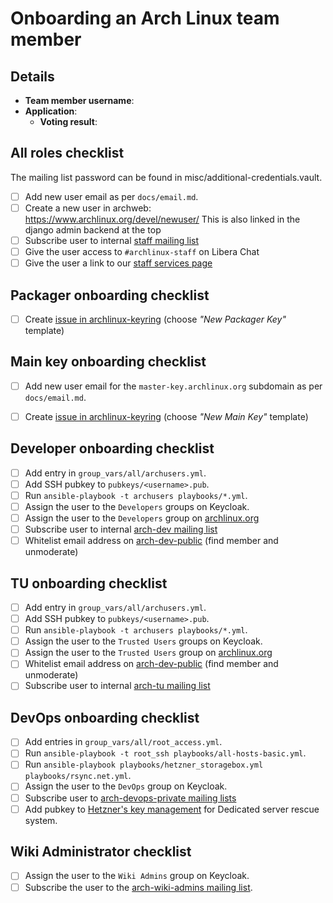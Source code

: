 <!--
This template should be used for onboarding new Arch Linux team members.
It can also be used as a reference for adding new roles to an existing team member.
-->

# Onboarding an Arch Linux team member

## Details

- **Team member username**:
- **Application**: <!-- Add link to relevant mailing list mail -->
  - **Voting result**: <!-- Add link to relevant mailing list mail -->

## All roles checklist
The mailing list password can be found in misc/additional-credentials.vault.

- [ ] Add new user email as per `docs/email.md`.
- [ ] Create a new user in archweb: https://www.archlinux.org/devel/newuser/
      This is also linked in the django admin backend at the top
- [ ] Subscribe user to internal [staff mailing list](https://lists.archlinux.org/admin/staff/members/add)
- [ ] Give the user access to `#archlinux-staff` on Libera Chat
- [ ] Give the user a link to our [staff services page](https://wiki.archlinux.org/title/DeveloperWiki:Staff_Services)

## Packager onboarding checklist

<!-- The ticket should be created by a sponsor of the new packager -->
- [ ] Create [issue in archlinux-keyring](https://gitlab.archlinux.org/archlinux/archlinux-keyring/-/issues/new) (choose *"New Packager Key"* template)

## Main key onboarding checklist

- [ ] Add new user email for the `master-key.archlinux.org` subdomain as per `docs/email.md`.
<!-- The ticket should be created by the developer becoming a new main key holder -->
- [ ] Create [issue in archlinux-keyring](https://gitlab.archlinux.org/archlinux/archlinux-keyring/-/issues/new) (choose *"New Main Key"* template)

## Developer onboarding checklist

- [ ] Add entry in `group_vars/all/archusers.yml`.
- [ ] Add SSH pubkey to `pubkeys/<username>.pub`.
- [ ] Run `ansible-playbook -t archusers playbooks/*.yml`.
- [ ] Assign the user to the `Developers` groups on Keycloak.
- [ ] Assign the user to the `Developers` group on [archlinux.org](https://archlinux.org/admin/auth/user/)
- [ ] Subscribe user to internal [arch-dev mailing list](https://lists.archlinux.org/admin/arch-dev/members/add)
- [ ] Whitelist email address on [arch-dev-public](https://lists.archlinux.org/admin/arch-dev-public/members) (find member and unmoderate)

## TU onboarding checklist

- [ ] Add entry in `group_vars/all/archusers.yml`.
- [ ] Add SSH pubkey to `pubkeys/<username>.pub`.
- [ ] Run `ansible-playbook -t archusers playbooks/*.yml`.
- [ ] Assign the user to the `Trusted Users` groups on Keycloak.
- [ ] Assign the user to the `Trusted Users` group on [archlinux.org](https://archlinux.org/admin/auth/user/)
- [ ] Whitelist email address on [arch-dev-public](https://lists.archlinux.org/admin/arch-dev-public/members) (find member and unmoderate)
- [ ] Subscribe user to internal [arch-tu mailing list](https://lists.archlinux.org/admin/arch-tu/members/add)

## DevOps onboarding checklist

- [ ] Add entries in `group_vars/all/root_access.yml`.
- [ ] Run `ansible-playbook -t root_ssh playbooks/all-hosts-basic.yml`.
- [ ] Run `ansible-playbook playbooks/hetzner_storagebox.yml playbooks/rsync.net.yml`.
- [ ] Assign the user to the `DevOps` group on Keycloak.
- [ ] Subscribe user to [arch-devops-private mailing lists](https://lists.archlinux.org/admin/arch-devops-private/members/add)
- [ ] Add pubkey to [Hetzner's key management](https://robot.your-server.de/key/index) for Dedicated server rescue system.

## Wiki Administrator checklist

- [ ] Assign the user to the `Wiki Admins` group on Keycloak.
- [ ] Subscribe the user to the [arch-wiki-admins mailing list](https://lists.archlinux.org/admin/arch-wiki-admins/members/add).
